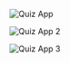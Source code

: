 ![Quiz App](https://github.com/ibtisamafzal/CIP-24-Final-Project/assets/61791791/fd2fccf6-6ce8-4b88-ad76-292e70688d11)

![Quiz App 2](https://github.com/ibtisamafzal/CIP-24-Final-Project/assets/61791791/8a6f6538-9a34-408e-94e2-610751edea98)

![Quiz App 3](https://github.com/ibtisamafzal/CIP-24-Final-Project/assets/61791791/6978f943-b471-4445-8742-6a56a8d43d17)
